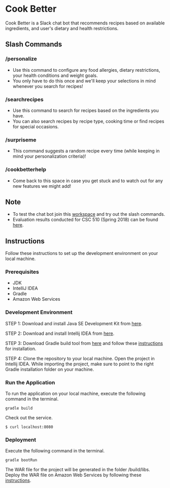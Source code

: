 # Cook Better

Cook Better is a Slack chat bot that recommends recipes based on available ingredients, and user's dietary and health restrictions.

## Slash Commands

### /personalize
<ul>
<li>Use this command to configure any food allergies, dietary restrictions, your health conditions and weight goals.
<li>You only have to do this once and we'll keep your selections in mind whenever you search for recipes!
</ul>

### /searchrecipes
<ul>
<li>Use this command to search for recipes based on the ingredients you have.
<li>You can also search recipes by recipe type, cooking time or find recipes for special occasions.
</ul>

### /surpriseme
<ul>
<li>This command suggests a random recipe every time (while keeping in mind your personalization criteria)!
</ul>

### /cookbetterhelp
<ul>
<li>Come back to this space in case you get stuck and to watch out for any new features we might add!
</ul>

## Note
<ul>
<li>To test the chat bot join this <a href = "https://join.slack.com/t/cookbetter/shared_invite/enQtMzI3ODczNDA0Mjc1LTE3ZTdjZmNkZGYzMGQzMTM3ZjFlNGRjZDc5ZmYwMjkwOTRjNzZhOWFjZjJlMDYyMzNiZTQ1MmQ1NzE1ZDdmNzU">workspace</a> and try out the slash commands.
<li>Evaluation results conducted for CSC 510 (Spring 2018) can be found <a href = "https://docs.google.com/spreadsheets/d/1fQGg2BpN0p5x_VaZ33qUwYhCCYA8SKHLrHzOEIC_n4E/edit#gid=1590162455">here</a>.
 </ul>

## Instructions
Follow these instructions to set up the development environment on your local machine.

### Prerequisites
<ul>
 <li>JDK
 <li>IntelliJ IDEA
 <li>Gradle
 <li>Amazon Web Services
 </ul>
 
 ### Development Environment
 
STEP 1: Download and install Java SE Development Kit from <a href="http://www.oracle.com/technetwork/java/javase/downloads/jdk9-downloads-3848520.html">here</a>.

STEP 2: Download and install Intellij IDEA from <a href="https://www.jetbrains.com/idea/download/#section=windows">here</a>.

STEP 3: Download Gradle build tool from <a href="https://gradle.org/releases/">here</a> and follow these <a href="https://gradle.org/install/">instructions</a> for installation.

STEP 4: Clone the repository to your local machine. Open the project in Intellij IDEA. While importing the project, make sure to point to the right Gradle installation folder on your machine.

### Run the Application
To run the application on your local machine, execute the following command in the terminal.

```
gradle build
```

Check out the service.

```
$ curl localhost:8080
```

### Deployment
Execute the following command in the terminal.
```
gradle bootRun
```
The WAR file for the project will be generated in the folder /build/libs.
Deploy the WAR file on Amazon Web Services by following these <a href="https://youtu.be/-ZYQQh8G01A?t=264">instructions</a>.
